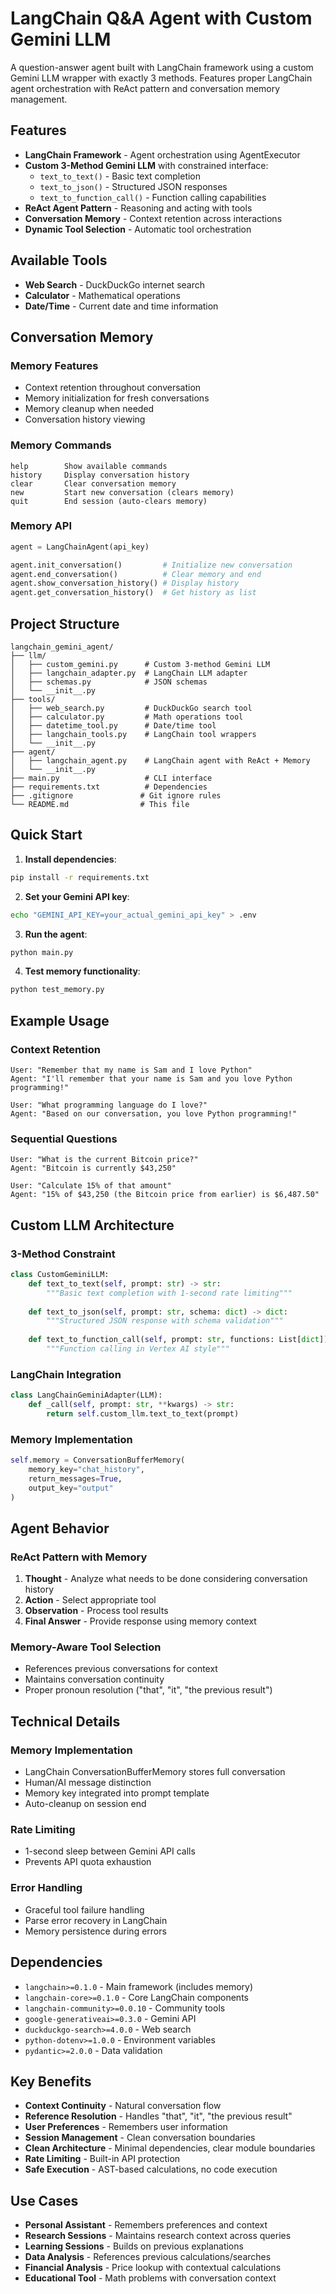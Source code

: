 # LangChain Q&A Agent with Custom Gemini LLM

A question-answer agent built with LangChain framework using a custom Gemini LLM wrapper with exactly 3 methods. Features proper LangChain agent orchestration with ReAct pattern and conversation memory management.

## Features

- **LangChain Framework** - Agent orchestration using AgentExecutor
- **Custom 3-Method Gemini LLM** with constrained interface:
  - `text_to_text()` - Basic text completion
  - `text_to_json()` - Structured JSON responses  
  - `text_to_function_call()` - Function calling capabilities
- **ReAct Agent Pattern** - Reasoning and acting with tools
- **Conversation Memory** - Context retention across interactions
- **Dynamic Tool Selection** - Automatic tool orchestration

## Available Tools

- **Web Search** - DuckDuckGo internet search
- **Calculator** - Mathematical operations
- **Date/Time** - Current date and time information

## Conversation Memory

### Memory Features
- Context retention throughout conversation
- Memory initialization for fresh conversations
- Memory cleanup when needed
- Conversation history viewing

### Memory Commands
```
help        Show available commands
history     Display conversation history
clear       Clear conversation memory
new         Start new conversation (clears memory)
quit        End session (auto-clears memory)
```

### Memory API
```python
agent = LangChainAgent(api_key)

agent.init_conversation()         # Initialize new conversation
agent.end_conversation()          # Clear memory and end
agent.show_conversation_history() # Display history
agent.get_conversation_history()  # Get history as list
```

## Project Structure

```
langchain_gemini_agent/
├── llm/
│   ├── custom_gemini.py      # Custom 3-method Gemini LLM
│   ├── langchain_adapter.py  # LangChain LLM adapter
│   ├── schemas.py            # JSON schemas
│   └── __init__.py
├── tools/
│   ├── web_search.py         # DuckDuckGo search tool
│   ├── calculator.py         # Math operations tool
│   ├── datetime_tool.py      # Date/time tool
│   ├── langchain_tools.py    # LangChain tool wrappers
│   └── __init__.py
├── agent/
│   ├── langchain_agent.py    # LangChain agent with ReAct + Memory
│   └── __init__.py
├── main.py                   # CLI interface
├── requirements.txt          # Dependencies
├── .gitignore               # Git ignore rules
└── README.md                # This file
```

## Quick Start

1. **Install dependencies**:
```bash
pip install -r requirements.txt
```

2. **Set your Gemini API key**:
```bash
echo "GEMINI_API_KEY=your_actual_gemini_api_key" > .env
```

3. **Run the agent**:
```bash
python main.py
```

4. **Test memory functionality**:
```bash
python test_memory.py
```

## Example Usage

### Context Retention
```
User: "Remember that my name is Sam and I love Python"
Agent: "I'll remember that your name is Sam and you love Python programming!"

User: "What programming language do I love?"
Agent: "Based on our conversation, you love Python programming!"
```

### Sequential Questions
```
User: "What is the current Bitcoin price?"
Agent: "Bitcoin is currently $43,250"

User: "Calculate 15% of that amount"
Agent: "15% of $43,250 (the Bitcoin price from earlier) is $6,487.50"
```

## Custom LLM Architecture

### 3-Method Constraint
```python
class CustomGeminiLLM:
    def text_to_text(self, prompt: str) -> str:
        """Basic text completion with 1-second rate limiting"""
        
    def text_to_json(self, prompt: str, schema: dict) -> dict:
        """Structured JSON response with schema validation"""
        
    def text_to_function_call(self, prompt: str, functions: List[dict]) -> dict:
        """Function calling in Vertex AI style"""
```

### LangChain Integration
```python
class LangChainGeminiAdapter(LLM):
    def _call(self, prompt: str, **kwargs) -> str:
        return self.custom_llm.text_to_text(prompt)
```

### Memory Implementation
```python
self.memory = ConversationBufferMemory(
    memory_key="chat_history",
    return_messages=True,
    output_key="output"
)
```

## Agent Behavior

### ReAct Pattern with Memory
1. **Thought** - Analyze what needs to be done considering conversation history
2. **Action** - Select appropriate tool
3. **Observation** - Process tool results
4. **Final Answer** - Provide response using memory context

### Memory-Aware Tool Selection
- References previous conversations for context
- Maintains conversation continuity
- Proper pronoun resolution ("that", "it", "the previous result")

## Technical Details

### Memory Implementation
- LangChain ConversationBufferMemory stores full conversation
- Human/AI message distinction
- Memory key integrated into prompt template
- Auto-cleanup on session end

### Rate Limiting
- 1-second sleep between Gemini API calls
- Prevents API quota exhaustion

### Error Handling
- Graceful tool failure handling
- Parse error recovery in LangChain
- Memory persistence during errors

## Dependencies

- `langchain>=0.1.0` - Main framework (includes memory)
- `langchain-core>=0.1.0` - Core LangChain components
- `langchain-community>=0.0.10` - Community tools
- `google-generativeai>=0.3.0` - Gemini API
- `duckduckgo-search>=4.0.0` - Web search
- `python-dotenv>=1.0.0` - Environment variables
- `pydantic>=2.0.0` - Data validation

## Key Benefits

- **Context Continuity** - Natural conversation flow
- **Reference Resolution** - Handles "that", "it", "the previous result"
- **User Preferences** - Remembers user information
- **Session Management** - Clean conversation boundaries
- **Clean Architecture** - Minimal dependencies, clear module boundaries
- **Rate Limiting** - Built-in API protection
- **Safe Execution** - AST-based calculations, no code execution

## Use Cases

- **Personal Assistant** - Remembers preferences and context
- **Research Sessions** - Maintains research context across queries
- **Learning Sessions** - Builds on previous explanations
- **Data Analysis** - References previous calculations/searches
- **Financial Analysis** - Price lookup with contextual calculations
- **Educational Tool** - Math problems with conversation context 